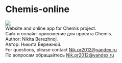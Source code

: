 Chemis-online
=============
<img src="http://cs406224.vk.me/v406224475/a9bd/pAqJY4W_Wp8.jpg"><br>
Website and online app for Chemis project.<br>
Сайт и онлайн-приложение для проекта Chemis.<br>
Author: Nikita Berezhnoj.<br>
Автор: Никита Бережной.<br>
For questions, please contact Nik.pr2012@yandex.ru<br>
По вопросам обращайтесь Nik.pr2012@yandex.ru<br>
